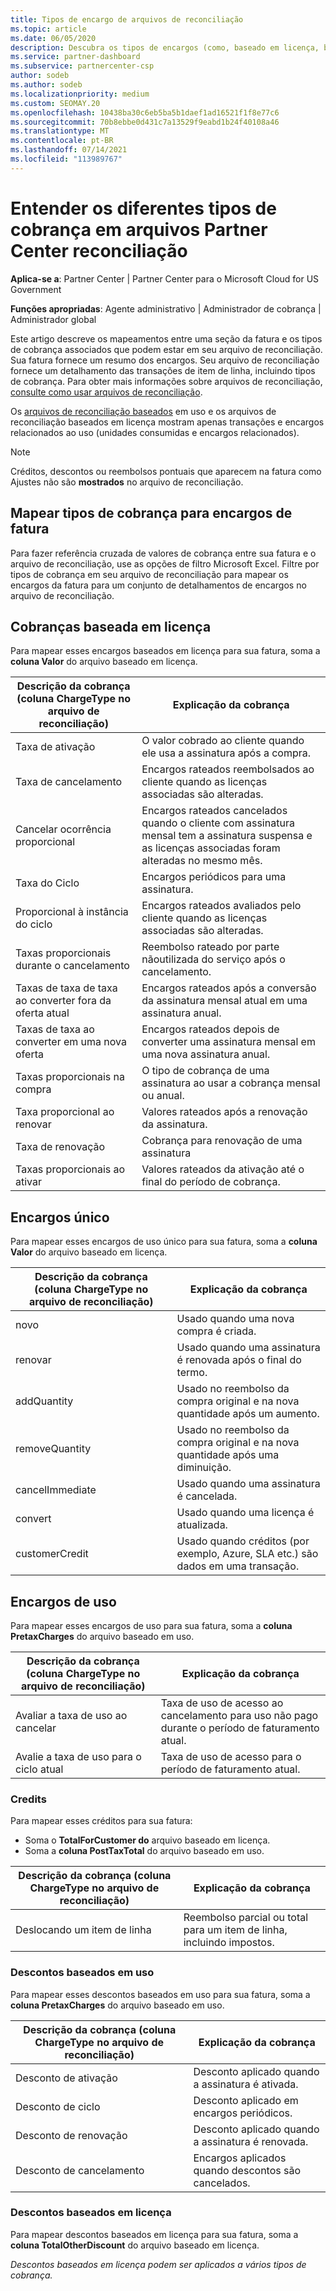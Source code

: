```yaml
---
title: Tipos de encargo de arquivos de reconciliação
ms.topic: article
ms.date: 06/05/2020
description: Descubra os tipos de encargos (como, baseado em licença, baseado em uso e uma vez), créditos e descontos em Partner Center de reconciliação.
ms.service: partner-dashboard
ms.subservice: partnercenter-csp
author: sodeb
ms.author: sodeb
ms.localizationpriority: medium
ms.custom: SEOMAY.20
ms.openlocfilehash: 10438ba30c6eb5ba5b1daef1ad16521f1f8e77c6
ms.sourcegitcommit: 70b8ebbe0d431c7a13529f9eabd1b24f40108a46
ms.translationtype: MT
ms.contentlocale: pt-BR
ms.lasthandoff: 07/14/2021
ms.locfileid: "113989767"
---
```

# <a name="understand-the-different-charge-types-in-partner-center-reconciliation-files"></a>Entender os diferentes tipos de cobrança em arquivos Partner Center reconciliação

**Aplica-se a**: Partner Center | Partner Center para o Microsoft Cloud for US Government

**Funções apropriadas**: Agente administrativo | Administrador de cobrança | Administrador global

Este artigo descreve os mapeamentos entre uma seção da fatura e os tipos de cobrança associados que podem estar em seu arquivo de reconciliação. Sua fatura fornece um resumo dos encargos. Seu arquivo de reconciliação fornece um detalhamento das transações de item de linha, incluindo tipos de cobrança. Para obter mais informações sobre arquivos de reconciliação, [consulte como usar arquivos de reconciliação](use-the-reconciliation-files.md).

Os [arquivos de reconciliação baseados](usage-based-recon-files.md) em uso e os arquivos de reconciliação baseados em licença mostram apenas transações e encargos relacionados ao uso (unidades consumidas e encargos relacionados). [](license-based-recon-files.md)

> [!NOTE]
> Créditos, descontos ou reembolsos pontuais que aparecem na fatura como Ajustes não são **mostrados** no arquivo de reconciliação.

## <a name="map-charge-types-to-invoice-charges"></a>Mapear tipos de cobrança para encargos de fatura

Para fazer referência cruzada de valores de cobrança entre sua fatura e o arquivo de reconciliação, use as opções de filtro Microsoft Excel. Filtre por tipos de cobrança em seu arquivo de reconciliação para mapear os encargos da fatura para um conjunto de detalhamentos de encargos no arquivo de reconciliação.

## <a name="license-based-charges"></a>Cobranças baseada em licença

Para mapear esses encargos baseados em licença para sua fatura, soma a **coluna Valor** do arquivo baseado em licença.

| Descrição da cobrança (coluna ChargeType no arquivo de reconciliação) | Explicação da cobrança |
| ------------------------------------------------------------- | ------------------ |
| Taxa de ativação | O valor cobrado ao cliente quando ele usa a assinatura após a compra. |
| Taxa de cancelamento | Encargos rateados reembolsados ao cliente quando as licenças associadas são alteradas. |
| Cancelar ocorrência proporcional | Encargos rateados cancelados quando o cliente com assinatura mensal tem a assinatura suspensa e as licenças associadas foram alteradas no mesmo mês. |
| Taxa do Ciclo | Encargos periódicos para uma assinatura. |
| Proporcional à instância do ciclo | Encargos rateados avaliados pelo cliente quando as licenças associadas são alteradas. |
| Taxas proporcionais durante o cancelamento | Reembolso rateado por parte nãoutilizada do serviço após o cancelamento. |
| Taxas de taxa de taxa ao converter fora da oferta atual | Encargos rateados após a conversão da assinatura mensal atual em uma assinatura anual. |
| Taxas de taxa ao converter em uma nova oferta | Encargos rateados depois de converter uma assinatura mensal em uma nova assinatura anual. |
| Taxas proporcionais na compra | O tipo de cobrança de uma assinatura ao usar a cobrança mensal ou anual. |
| Taxa proporcional ao renovar | Valores rateados após a renovação da assinatura. |
| Taxa de renovação | Cobrança para renovação de uma assinatura |
| Taxas proporcionais ao ativar | Valores rateados da ativação até o final do período de cobrança. |

## <a name="one-time-charges"></a>Encargos único

Para mapear esses encargos de uso único para sua fatura, soma a **coluna Valor** do arquivo baseado em licença.

| Descrição da cobrança (coluna ChargeType no arquivo de reconciliação) | Explicação da cobrança |
| ------------------------------------------------------------- | ------------------ |
| novo | Usado quando uma nova compra é criada. |
| renovar | Usado quando uma assinatura é renovada após o final do termo. |
| addQuantity | Usado no reembolso da compra original e na nova quantidade após um aumento. |
| removeQuantity | Usado no reembolso da compra original e na nova quantidade após uma diminuição. |
| cancelImmediate | Usado quando uma assinatura é cancelada. |
| convert | Usado quando uma licença é atualizada. |
| customerCredit | Usado quando créditos (por exemplo, Azure, SLA etc.) são dados em uma transação. |

## <a name="usage-charges"></a>Encargos de uso

Para mapear esses encargos de uso para sua fatura, soma a **coluna PretaxCharges** do arquivo baseado em uso.

| Descrição da cobrança (coluna ChargeType no arquivo de reconciliação) | Explicação da cobrança |
| ------------------------------------------------------------- | ------------------ |
| Avaliar a taxa de uso ao cancelar | Taxa de uso de acesso ao cancelamento para uso não pago durante o período de faturamento atual. |
| Avalie a taxa de uso para o ciclo atual | Taxa de uso de acesso para o período de faturamento atual. |

### <a name="credits"></a>Credits

Para mapear esses créditos para sua fatura:

- Soma o **TotalForCustomer do** arquivo baseado em licença.
- Soma a **coluna PostTaxTotal** do arquivo baseado em uso.

| Descrição da cobrança (coluna ChargeType no arquivo de reconciliação) | Explicação da cobrança |
| ------------------------------------------------------------- | ------------------ |
| Deslocando um item de linha | Reembolso parcial ou total para um item de linha, incluindo impostos. |

### <a name="usage-based-discounts"></a>Descontos baseados em uso

Para mapear esses descontos baseados em uso para sua fatura, soma a **coluna PretaxCharges** do arquivo baseado em uso.

| Descrição da cobrança (coluna ChargeType no arquivo de reconciliação) | Explicação da cobrança |
| ------------------------------------------------------------- | ------------------ |
| Desconto de ativação | Desconto aplicado quando a assinatura é ativada. |
| Desconto de ciclo | Desconto aplicado em encargos periódicos. |
| Desconto de renovação | Desconto aplicado quando a assinatura é renovada. |
| Desconto de cancelamento | Encargos aplicados quando descontos são cancelados. |

### <a name="license-based-discounts"></a>Descontos baseados em licença

Para mapear descontos baseados em licença para sua fatura, soma a **coluna TotalOtherDiscount** do arquivo baseado em licença.

*Descontos baseados em licença podem ser aplicados a vários tipos de cobrança.*
